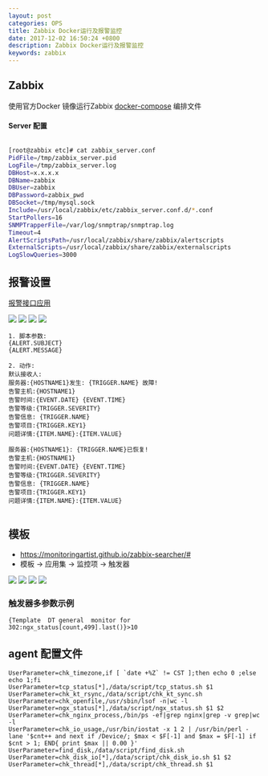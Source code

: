 ```yaml
---
layout: post
categories: OPS
title: Zabbix Docker运行及报警监控
date: 2017-12-02 16:50:24 +0800
description: Zabbix Docker运行及报警监控
keywords: zabbix
---
```


## Zabbix 
使用官方Docker 镜像运行Zabbix 
[docker-compose](https://github.com/jevic/docker/tree/master/zabbix) 编排文件


#### Server 配置 

``` sh

[root@zabbix etc]# cat zabbix_server.conf
PidFile=/tmp/zabbix_server.pid
LogFile=/tmp/zabbix_server.log
DBHost=x.x.x.x
DBName=zabbix
DBUser=zabbix
DBPassword=zabbix_pwd
DBSocket=/tmp/mysql.sock
Include=/usr/local/zabbix/etc/zabbix_server.conf.d/*.conf
StartPollers=16
SNMPTrapperFile=/var/log/snmptrap/snmptrap.log
Timeout=4
AlertScriptsPath=/usr/local/zabbix/share/zabbix/alertscripts
ExternalScripts=/usr/local/zabbix/share/zabbix/externalscripts
LogSlowQueries=3000

```


## 报警设置
[报警接口应用](https://github.com/jevic/wxalarm)

![](https://raw.githubusercontent.com/jevic/images/master/docker/zabbix01.png)
![](https://raw.githubusercontent.com/jevic/images/master/docker/zabbix02.png)
![](https://raw.githubusercontent.com/jevic/images/master/docker/zabbix03.png)
![](https://raw.githubusercontent.com/jevic/images/master/docker/zabbix04.png)



```
1. 脚本参数:
{ALERT.SUBJECT}
{ALERT.MESSAGE}

2. 动作:
默认接收人: 
服务器:{HOSTNAME1}发生: {TRIGGER.NAME} 故障!
告警主机:{HOSTNAME1}
告警时间:{EVENT.DATE} {EVENT.TIME}
告警等级:{TRIGGER.SEVERITY}
告警信息: {TRIGGER.NAME}
告警项目:{TRIGGER.KEY1}
问题详情:{ITEM.NAME}:{ITEM.VALUE}

服务器:{HOSTNAME1}: {TRIGGER.NAME}已恢复!
告警主机:{HOSTNAME1}
告警时间:{EVENT.DATE} {EVENT.TIME}
告警等级:{TRIGGER.SEVERITY}
告警信息: {TRIGGER.NAME}
告警项目:{TRIGGER.KEY1}
问题详情:{ITEM.NAME}:{ITEM.VALUE}


```

## 模板
- https://monitoringartist.github.io/zabbix-searcher/#
- 模板 -> 应用集 -> 监控项 -> 触发器

![](https://raw.githubusercontent.com/jevic/images/master/docker/zabbix-temlpate-01.png)
![](https://raw.githubusercontent.com/jevic/images/master/docker/zabbix-template-02.png)
![](https://raw.githubusercontent.com/jevic/images/master/docker/zabbix-template-03.png)
![](https://raw.githubusercontent.com/jevic/images/master/docker/zabbix-template-04.png)

### 触发器多参数示例
```
{Template  DT general  monitor for 302:ngx_status[count,499].last()}>10

```

## agent 配置文件
```
UserParameter=chk_timezone,if [ `date +%Z` != CST ];then echo 0 ;else echo 1;fi
UserParameter=tcp_status[*],/data/script/tcp_status.sh $1
UserParameter=chk_kt_rsync,/data/script/chk_kt_sync.sh
UserParameter=chk_openfile,/usr/sbin/lsof -n|wc -l
UserParameter=ngx_status[*],/data/script/ngx_status.sh $1 $2
UserParameter=chk_nginx_process,/bin/ps -ef|grep nginx|grep -v grep|wc -l
UserParameter=chk_io_usage,/usr/bin/iostat -x 1 2 | /usr/bin/perl -lane '$cnt++ and next if /Device/; $max < $F[-1] and $max = $F[-1] if $cnt > 1; END{ print $max || 0.00 }'
UserParameter=find_disk,/data/script/find_disk.sh
UserParameter=chk_disk_io[*],/data/script/chk_disk_io.sh $1 $2
UserParameter=chk_thread[*],/data/script/chk_thread.sh $1

```
